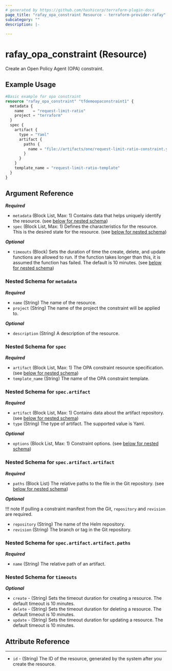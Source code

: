 ```yaml
---
# generated by https://github.com/hashicorp/terraform-plugin-docs
page_title: "rafay_opa_constraint Resource - terraform-provider-rafay"
subcategory: ""
description: |-
  
---
```


# rafay_opa_constraint (Resource)

Create an Open Policy Agent (OPA) constraint.  


## Example Usage

```terraform
#Basic example for opa constraint
resource "rafay_opa_constraint" "tfdemoopaconstraint1" {
  metadata {
    name    = "request-limit-ratio"
    project = "terraform"
  }
  spec {
    artifact {
      type = "Yaml"
      artifact {
        paths {
          name = "file://artifacts/one/request-limit-ratio-constraint.yaml"
        }
      }
    }
    template_name = "request-limit-ratio-template"
  }
}
```


<!-- schema generated by tfplugindocs -->
## Argument Reference

***Required***

- `metadata` (Block List, Max: 1) Contains data that helps uniquely identify the resource. (see [below for nested schema](#nestedblock--metadata))
- `spec` (Block List, Max: 1) Defines the characteristics for the resource. This is the desired state for the resource. (see [below for nested schema](#nestedblock--spec))


***Optional*** 

- `timeouts` (Block) Sets the duration of time the create, delete, and update functions are allowed to run. If the function takes longer than this, it is assumed the function has failed. The default is 10 minutes. (see [below for nested schema](#nestedblock--timeouts))


<a id="nestedblock--metadata"></a>
### Nested Schema for `metadata`


***Required***

- `name` (String) The name of the resource. 
- `project` (String) The name of the project the constraint will be applied to. 


***Optional***

- `description` (String) A description of the resource. 


<a id="nestedblock--spec"></a>
### Nested Schema for `spec`

***Required***

- `artifact` (Block List, Max: 1) The OPA constraint resource specification. (see [below for nested schema](#nestedblock--spec--artifact))
- `template_name` (String) The name of the OPA constraint template.


<a id="nestedblock--spec--artifact"></a>
### Nested Schema for `spec.artifact`

***Required***

- `artifact` (Block List, Max: 1) Contains data about the artifact repository. (see [below for nested schema](#nestedblock--spec--artifact--artifact))
- `type` (String) The type of artifact. The supported value is Yaml.


***Optional***

- `options` (Block List, Max: 1) Constraint options. (see [below for nested schema](#nestedblock--spec--artifact--options))


<a id="nestedblock--spec--artifact--artifact"></a>
### Nested Schema for `spec.artifact.artifact`

***Required***

- `paths` (Block List) The relative paths to the file in the Git repository. (see [below for nested schema](#nestedblock--spec--artifact--artifact--paths))


***Optional***

!!! note
    If pulling a constraint manifest from the Git, `repository` and `revision` are required. 

- `repository` (String) The name of the Helm repository. 
- `revision` (String) The branch or tag in the Git repository. 


<a id="nestedblock--spec--artifact--artifact--paths"></a>
### Nested Schema for `spec.artifact.artifact.paths`

***Required***

- `name` (String) The relative path of an artifact. 


<a id="nestedblock--timeouts"></a>
### Nested Schema for `timeouts`

***Optional***

- `create` - (String) Sets the timeout duration for creating a resource. The default timeout is 10 minutes. 
- `delete` - (String) Sets the timeout duration for deleting a resource. The default timeout is 10 minutes. 
- `update` - (String) Sets the timeout duration for updating a resource. The default timeout is 10 minutes. 


## Attribute Reference

---

- `id` - (String) The ID of the resource, generated by the system after you create the resource. 
